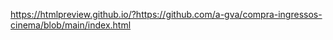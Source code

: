 https://htmlpreview.github.io/?https://github.com/a-gva/compra-ingressos-cinema/blob/main/index.html
